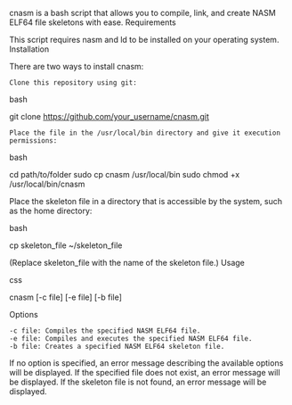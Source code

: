 cnasm is a bash script that allows you to compile, link, and create NASM ELF64 file skeletons with ease.
Requirements

This script requires nasm and ld to be installed on your operating system.
Installation

There are two ways to install cnasm:

    Clone this repository using git:

bash

git clone https://github.com/your_username/cnasm.git

    Place the file in the /usr/local/bin directory and give it execution permissions:

bash

cd path/to/folder
sudo cp cnasm /usr/local/bin
sudo chmod +x /usr/local/bin/cnasm

Place the skeleton file in a directory that is accessible by the system, such as the home directory:

bash

cp skeleton_file ~/skeleton_file

(Replace skeleton_file with the name of the skeleton file.)
Usage

css

cnasm [-c file] [-e file] [-b file]

Options

    -c file: Compiles the specified NASM ELF64 file.
    -e file: Compiles and executes the specified NASM ELF64 file.
    -b file: Creates a specified NASM ELF64 skeleton file.

If no option is specified, an error message describing the available options will be displayed. If the specified file does not exist, an error message will be displayed. If the skeleton file is not found, an error message will be displayed.
